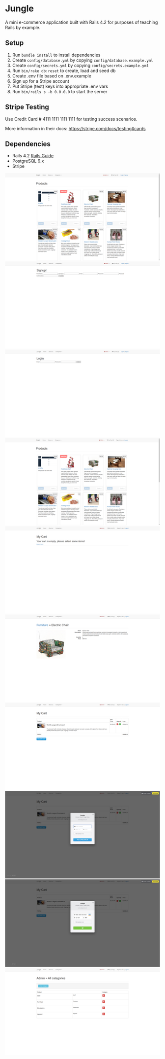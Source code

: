 # Jungle

A mini e-commerce application built with Rails 4.2 for purposes of teaching Rails by example.


## Setup

1. Run `bundle install` to install dependencies
2. Create `config/database.yml` by copying `config/database.example.yml`
3. Create `config/secrets.yml` by copying `config/secrets.example.yml`
4. Run `bin/rake db:reset` to create, load and seed db
5. Create .env file based on .env.example
6. Sign up for a Stripe account
7. Put Stripe (test) keys into appropriate .env vars
8. Run `bin/rails s -b 0.0.0.0` to start the server

## Stripe Testing

Use Credit Card # 4111 1111 1111 1111 for testing success scenarios.

More information in their docs: <https://stripe.com/docs/testing#cards>

## Dependencies

* Rails 4.2 [Rails Guide](http://guides.rubyonrails.org/v4.2/)
* PostgreSQL 9.x
* Stripe


!["homePage"](https://github.com/Memoski89/Jungle-Project/blob/master/public/images/products.png?raw=true)
!["register"](https://github.com/Memoski89/Jungle-Project/blob/master/public/images/register.png?raw=true)
!["Login"](https://github.com/Memoski89/Jungle-Project/blob/master/public/images/login.png?raw=true)
!["LoggedinhomePage"](https://github.com/Memoski89/Jungle-Project/blob/master/public/images/loggedinproducts.png?raw=true)
!["EmptyCart"](https://github.com/Memoski89/Jungle-Project/blob/master/public/images/emptycart.png?raw=true)
!["ProductDetails"](https://github.com/Memoski89/Jungle-Project/blob/master/public/images/product%20details.png?raw=true)
!["FilledCart"](https://github.com/Memoski89/Jungle-Project/blob/master/public/images/cartfilled.png?raw=true)
!["Payment"](https://github.com/Memoski89/Jungle-Project/blob/master/public/images/payment.png?raw=true)
!["transaction completed"](https://github.com/Memoski89/Jungle-Project/blob/master/public/images/paymentrecieved.png?raw=true)
!["adminOnly"](https://github.com/Memoski89/Jungle-Project/blob/master/public/images/admintools.png?raw=true)
